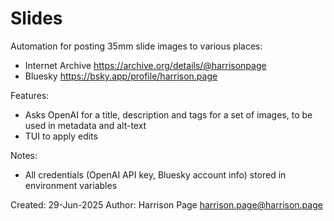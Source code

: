 # Slides

Automation for posting 35mm slide images to various places:

* Internet Archive https://archive.org/details/@harrisonpage
* Bluesky https://bsky.app/profile/harrison.page

Features:

* Asks OpenAI for a title, description and tags for a set of images, to be used in metadata and alt-text
* TUI to apply edits

Notes:

* All credentials (OpenAI API key, Bluesky account info) stored in environment variables

Created: 29-Jun-2025
Author: Harrison Page <harrison.page@harrison.page>